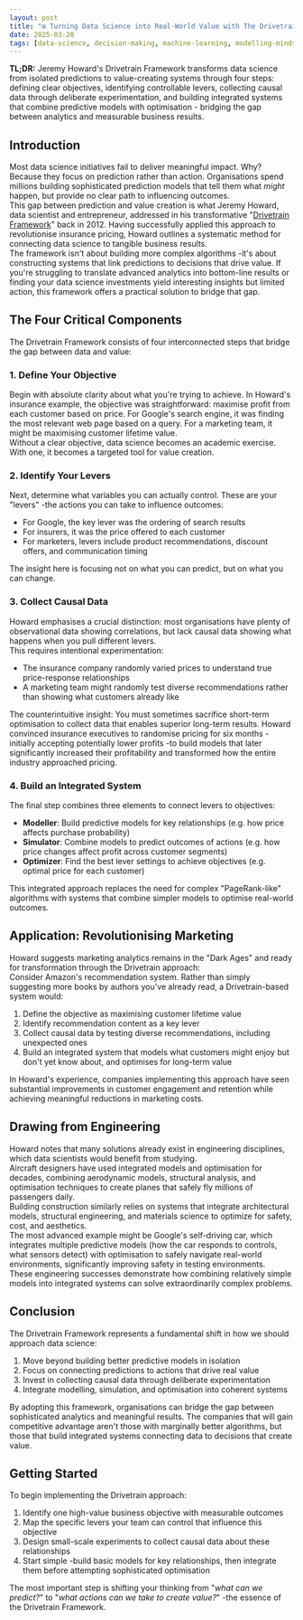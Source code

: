 ```yaml
---
layout: post
title: "⚙️ Turning Data Science into Real-World Value with The Drivetrain Framework"
date: 2025-03-20
tags: [data-science, decision-making, machine-learning, modelling-mindsets, optimisation, fast-ai, advantage, best-practices, design-principles, causal-inference, business-value, predictive-modelling, integration, deliberate-experimentation, real-value]
---
```


**TL;DR:** Jeremy Howard's Drivetrain Framework transforms data science from isolated predictions to value-creating systems through four steps: defining clear objectives, identifying controllable levers, collecting causal data through deliberate experimentation, and building integrated systems that combine predictive models with optimisation - bridging the gap between analytics and measurable business results. 
<!--more-->

## Introduction

Most data science initiatives fail to deliver meaningful impact. Why? Because they focus on prediction rather than action. Organisations spend millions building sophisticated prediction models that tell them what _might_ happen, but provide no clear path to influencing outcomes.  
This gap between prediction and value creation is what Jeremy Howard, data scientist and entrepreneur, addressed in his transformative "[Drivetrain Framework](https://www.youtube.com/watch?v=vYrWTDxoeGg)" back in 2012. Having successfully applied this approach to revolutionise insurance pricing, Howard outlines a systematic method for connecting data science to tangible business results.  
The framework isn't about building more complex algorithms -it's about constructing systems that link predictions to decisions that drive value. If you're struggling to translate advanced analytics into bottom-line results or finding your data science investments yield interesting insights but limited action, this framework offers a practical solution to bridge that gap.

## The Four Critical Components

The Drivetrain Framework consists of four interconnected steps that bridge the gap between data and value:

### 1. Define Your Objective

Begin with absolute clarity about what you're trying to achieve. In Howard's insurance example, the objective was straightforward: maximise profit from each customer based on price. For Google's search engine, it was finding the most relevant web page based on a query. For a marketing team, it might be maximising customer lifetime value.  
Without a clear objective, data science becomes an academic exercise. With one, it becomes a targeted tool for value creation.

### 2. Identify Your Levers

Next, determine what variables you can actually control. These are your "levers" -the actions you can take to influence outcomes:

- For Google, the key lever was the ordering of search results
- For insurers, it was the price offered to each customer
- For marketers, levers include product recommendations, discount offers, and communication timing

The insight here is focusing not on what you can predict, but on what you can change.

### 3. Collect Causal Data

Howard emphasises a crucial distinction: most organisations have plenty of observational data showing correlations, but lack causal data showing what happens when you pull different levers.  
This requires intentional experimentation:  

- The insurance company randomly varied prices to understand true price-response relationships
- A marketing team might randomly test diverse recommendations rather than showing what customers already like

The counterintuitive insight: You must sometimes sacrifice short-term optimisation to collect data that enables superior long-term results. Howard convinced insurance executives to randomise pricing for six months -initially accepting potentially lower profits -to build models that later significantly increased their profitability and transformed how the entire industry approached pricing.

### 4. Build an Integrated System

The final step combines three elements to connect levers to objectives: 

- **Modeller**: Build predictive models for key relationships (e.g. how price affects purchase probability)
- **Simulator**: Combine models to predict outcomes of actions (e.g. how price changes affect profit across customer segments)
- **Optimizer**: Find the best lever settings to achieve objectives (e.g. optimal price for each customer)

This integrated approach replaces the need for complex "PageRank-like" algorithms with systems that combine simpler models to optimise real-world outcomes.

## Application: Revolutionising Marketing

Howard suggests marketing analytics remains in the "Dark Ages" and ready for transformation through the Drivetrain approach:  
Consider Amazon's recommendation system. Rather than simply suggesting more books by authors you've already read, a Drivetrain-based system would:  

1. Define the objective as maximising customer lifetime value
2. Identify recommendation content as a key lever
3. Collect causal data by testing diverse recommendations, including unexpected ones
4. Build an integrated system that models what customers might enjoy but don't yet know about, and optimises for long-term value

In Howard's experience, companies implementing this approach have seen substantial improvements in customer engagement and retention while achieving meaningful reductions in marketing costs.

## Drawing from Engineering

Howard notes that many solutions already exist in engineering disciplines, which data scientists would benefit from studying.  
Aircraft designers have used integrated models and optimisation for decades, combining aerodynamic models, structural analysis, and optimisation techniques to create planes that safely fly millions of passengers daily.  
Building construction similarly relies on systems that integrate architectural models, structural engineering, and materials science to optimize for safety, cost, and aesthetics.  
The most advanced example might be Google's self-driving car, which integrates multiple predictive models (how the car responds to controls, what sensors detect) with optimisation to safely navigate real-world environments, significantly improving safety in testing environments.  
These engineering successes demonstrate how combining relatively simple models into integrated systems can solve extraordinarily complex problems.

## Conclusion

The Drivetrain Framework represents a fundamental shift in how we should approach data science:

1. Move beyond building better predictive models in isolation
2. Focus on connecting predictions to actions that drive real value
3. Invest in collecting causal data through deliberate experimentation
4. Integrate modelling, simulation, and optimisation into coherent systems

By adopting this framework, organisations can bridge the gap between sophisticated analytics and meaningful results. The companies that will gain competitive advantage aren't those with marginally better algorithms, but those that build integrated systems connecting data to decisions that create value.

## Getting Started

To begin implementing the Drivetrain approach:  

1. Identify one high-value business objective with measurable outcomes
2. Map the specific levers your team can control that influence this objective
3. Design small-scale experiments to collect causal data about these relationships
4. Start simple -build basic models for key relationships, then integrate them before attempting sophisticated optimisation

The most important step is shifting your thinking from "_what can we predict?_" to "_what actions can we take to create value?_" -the essence of the Drivetrain Framework.
